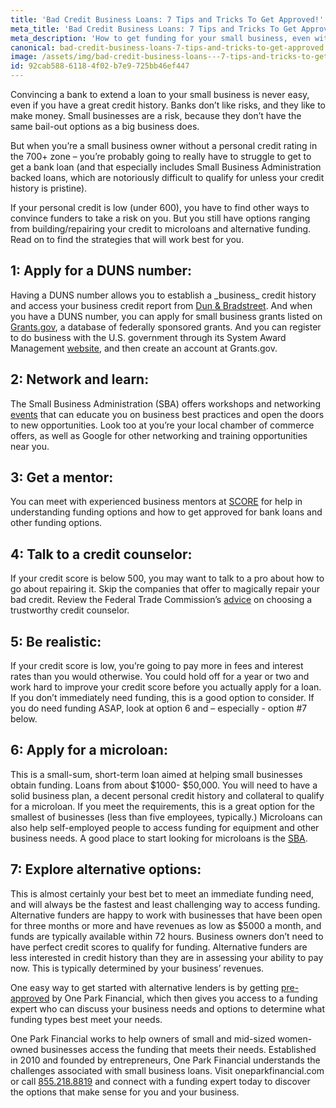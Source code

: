 ```yaml
---
title: 'Bad Credit Business Loans: 7 Tips and Tricks To Get Approved!'
meta_title: 'Bad Credit Business Loans: 7 Tips and Tricks To Get Approved!'
meta_description: 'How to get funding for your small business, even with a bad credit history.'
canonical: bad-credit-business-loans-7-tips-and-tricks-to-get-approved
image: /assets/img/bad-credit-business-loans---7-tips-and-tricks-to-get-approved.jpg
id: 92cab588-6118-4f02-b7e9-725bb46ef447
---
```

<p>Convincing a bank to extend a loan to your small business is never easy, even if you have a great credit history. Banks don&rsquo;t like risks, and they like to make money. Small businesses are a risk, because they don&rsquo;t have the same bail-out options as a big business does.</p>

<p>But when you&rsquo;re a small business owner without a personal credit rating in the 700+ zone &ndash; you&rsquo;re probably going to really have to struggle to get to get a bank loan (and that especially includes Small Business Administration backed loans, which are notoriously difficult to qualify for unless your credit history is pristine).</p>

<p>If your personal credit is low (under 600), you have to find other ways to convince funders to take a risk on you. But you still have options ranging from building/repairing your credit to microloans and alternative funding. Read on to find the strategies that will work best for you.</p>

<p><h2>1: Apply for a DUNS number: </h2> 
Having a DUNS number allows you to establish a _business_ credit history and access your business credit report from&nbsp;<a href="https://iupdate.dnb.com/iUpdate/viewiUpdateHome.htm;jsessionid=A9C87768E3F759B25ADE4330A2D1BE0F.app2">Dun &amp; Bradstreet</a>. And when you have a DUNS number, you can apply for small business grants listed on <a href="http://www.grants.gov/web/grants/search-grants.html">Grants.gov</a>, a database of federally sponsored grants. And you can register to do business with the U.S. government through its System Award Management&nbsp;<a href="https://www.sam.gov/portal/SAM/?portal:componentId=9615a076-c195-44d7-9bf4-ff1d3d101e6c&amp;interactionstate=JBPNS_rO0ABXc0ABBfanNmQnJpZGdlVmlld0lkAAAAAQATL2pzZi9uYXZpZ2F0aW9uLmpzcAAHX19FT0ZfXw**&amp;portal:type=action##11">website</a>, and then create an account at Grants.gov.</p>

<p><h2>2: Network and learn: </h2>
The Small Business Administration (SBA) offers workshops and networking <a href="https://www.sba.gov/tools/events">events</a> that can educate you on business best practices and open the doors to new opportunities. Look too at you&rsquo;re your local chamber of commerce offers, as well as Google for other networking and training opportunities near you.</p>

<p><h2>3: Get a mentor:</h2> 
You can meet with experienced business mentors at <a href="https://www.sba.gov/offices/headquarters/oed/resources/148091">SCORE</a>&nbsp;for help in understanding funding options and how to get approved for bank loans and other funding options.</p>

<p><h2>4: Talk to a credit counselor:</h2>
If your credit score is below 500, you may want to talk to a pro about how to go about repairing it. Skip the companies that offer to magically repair your bad credit. Review the Federal Trade Commission&rsquo;s <a href="https://www.consumer.ftc.gov/articles/0153-choosing-credit-counselor">advice</a> on choosing a trustworthy credit counselor.</p>

<p><h2>5: Be realistic:</h2>
If your credit score is low, you&rsquo;re going to pay more in fees and interest rates than you would otherwise. You could hold off for a year or two and work hard to improve your credit score before you actually apply for a loan. If you don&rsquo;t immediately need funding, this is a good option to consider. If you do need funding ASAP, look at option 6 and &ndash; especially - option #7 below.</p>

<p><h2>6: Apply for a microloan:</h2>
This is a small-sum,&nbsp;short-term loan aimed at helping small businesses obtain funding. Loans from about $1000- $50,000. You will need to have a solid business plan, a decent personal credit history and collateral to qualify for a microloan. If you meet the requirements, this is a great option for the smallest of businesses (less than five employees, typically.) Microloans can also help self-employed people to access funding for equipment and other business needs. A good place to start looking for microloans is the <a href="https://www.sba.gov/loans-grants/see-what-sba-offers/sba-loan-programs/microloan-program">SBA</a>.</p>

<p><h2>7: Explore alternative options: </h2>
This is almost certainly your best bet to meet an immediate funding need, and will always be the fastest and least challenging way to access funding. Alternative funders are happy to work with businesses that have been open for three months or more and have revenues as low as $5000 a month, and funds are typically available within 72 hours. Business owners don&rsquo;t need to have perfect credit scores to qualify for funding. Alternative funders are less interested in credit history than they are in assessing your ability to pay now. This is typically determined by your business&rsquo; revenues.</p>

<p>One easy way to get started with alternative lenders is by getting <a href="https://www.oneparkfinancial.com/pre-qualification">pre-approved</a> by One Park Financial, which then gives you access to a funding expert who can discuss your business needs and options to determine what funding types best meet your needs.</p>

<p>One Park Financial works to help owners of small and mid-sized women-owned businesses access the funding that meets their needs. Established in 2010 and founded by entrepreneurs, One Park Financial understands the challenges associated with small business loans. Visit oneparkfinancial.com or call <a href="tel:8552188819">855.218.8819</a> and connect with a funding expert today to discover the options that make sense for you and your business.</p>